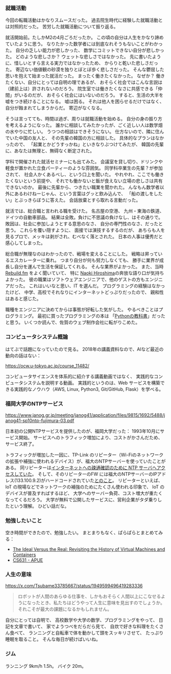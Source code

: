 ### 就職活動

今回の転職活動はかなりスムースだった。
過去院生時代に経験した就職活動とは対照的だった。
苦労した就職活動について振り返る。

就活開始前。たしかM2の4月ごろだったか。
この頃の自分は人生をかなり諦めていたように思う。
なりたかった数学者には到底なれそうもないことがわかった。
自分の乏しい能力が悲しかった、
数学にコミットできない自分が悲しかった。
どのような悲しさか？
ウェットな悲しさではなかった。
先に書いたように、惜しいとすら言える実力ではなかったため、
からりと乾いた悲しさだった。
寄辺ない価値観の砂漠を独りとぼとぼ歩く悲しさだった。
そんな鬱屈した思いを抱えて始まった就活だった。
まったく働きたくなかった。
なぜか？
働きたくない、自分にとっては自明の理であるが、
おそらく社会ではこんな言説は（建前上は）許されないのだろう。
院生室では働きたくなさに共感できる「仲間」がいるのだが、
おそらく社会にはいないのだろう。
すると、生活の大半を嘘をつき続けることになる。
嘘は困る。
それは他人を困らせるだけではなく、
自分が蝕まれてしまうからだ。
寄辺がなくなる。

そうは言ってても、時間は過ぎ、周りは就職活動を始める。
自分の身の振り方を考えるようになった。
誰かに相談してみたかったが、ごく近しい人は数学畑の水やりに忙しい。
うつつの相談はできそうにない。
仕方ないので、隣に住んでいた中国の友人と、
その先輩の韓国の方に相談した。
具体的なプランはなかったので、
「起業とかどうすっかね」といきなりぶつけてみたが、
韓国の先輩に、あなたは無理と、無碍なく断定された。

学科で開催された就活セミナーにも出てみた。
会議室を貸し切り、ドリンクや軽食が置かれた立食パーティーのような雰囲気。
同学科卒業生の先輩？が参加されて、
社会人かくあるべし、という口上を聞いた。
やれやれ、ここでも働きたくないという前提や、
それでも働かないと飯が食えない立場の悲しさは共有できないのか。
最後に先輩から、つきたい職業を聞かれた。
んなもん数学者以外にあるわけねーじゃん、という言葉はグッと飲み込んで、
「船の渡しをしたい」とぶっきらぼうに答えた。
会話放棄とすら取れる言動だった。

就活では、総合職と言われる職を受けた。
名古屋の空港、
九州・東海の鉄道、
ドイツの自動車部品。
結果は全敗。負けに不思議の負けなし、はその通りで。
敗因は、社会に参加しようとする意思のなさ、
自分の専門性のなさ、だったと思う。
これらを覆い隠すように、
面接では演技するするのだが、
あちらも人を見るプロで、メッキは剥がされ、むべなく落とされた。
日本の人事は優秀だと感心してしまった。

総合職が無理なのはわかったので、戦場を変えることにした。
戦略は昇っているエスカレーターに乗れ。
つまり自分が何も努力しなくても、
勝手に業界が成長し自分を運んで生活を保証してくれる。
そんな業界がよかった。
また、当時 [Rebuild.fm](https://rebuild.fm/) をよく聞いていて、
特に [Naoki Hiroshima](http://h7a.org/)の奔放な語り口が気持ちよかった。
彼の職業はソフトウェアエンジニアで、他のゲストの方もエンジニアだった。
これはいいなと思い、IT を選んだ。
プログラミングの経験はなかったけど、
中学、高校でそれなりにインターネットどっぷりだったので、
親和性はあると感じた。

職種をエンジニアに決めてからは事態が好転した気がした。
やるべきことはプログラミング。
最初に買ったプログラミングの本は
「[Pythonの教科書](https://www.amazon.co.jp/%E5%AE%9F%E8%B7%B5%E5%8A%9B%E3%82%92%E8%BA%AB%E3%81%AB%E3%81%A4%E3%81%91%E3%82%8B-Python%E3%81%AE%E6%95%99%E7%A7%91%E6%9B%B8-%E3%82%AF%E3%82%B8%E3%83%A9%E9%A3%9B%E8%A1%8C%E6%9C%BA/dp/4839960240)」だったと思う。
いくつか読んで、佐賀のウェブ制作会社に転がりこめた。

### コンピュータシステム概論

はてぶで話題になっていたので見る。
2018年の講義資料なので、AIなど最近の動向の話はない：

https://ocw.u-tokyo.ac.jp/course_11482/

コンピュータサイエンスを体系的に紹介する講義動画ではなく、
実践的なコンピュータシステムを説明する動画。
実践的というのは、Web サービスを構築できる実践的なノウハウ（AWS, Linux, Python3, Git/GitHub, Flask）を学べる。

### 福岡大学のNTPサービス

https://www.janog.gr.jp/meeting/janog41/application/files/9815/1692/5488/janog41-sp10ntp-fujimura-03.pdf

日本初の公開NTPサービスを提供したのが、福岡大学だった：
1993年10月にサービス開始。
サービスへのトラフィック増加により、コストがかさんだため、サービス終了。

トラフィックが増加した一因に、TP-Link のリピーター（Wi-Fiのネットワークの拡張や補強に使われるデバイス）が、福大のNTPサーバーを使っていたことがある。
同リピーターは[インターネットへの疎通確認のために NTP サーバへアクセスしていた](https://www.tp-link.com/jp/press/news/17792/)。
そして、そのリピーターのFW には福大のNTPサーバーのIPアドレス(133.100.9.2)がハードコードされていた[とのこと](https://www.ctrl.blog/entry/tplink-aggressive-ntp.html)。
リピーターといえば、IoT の現場などでネットワークの補強のためにたくさん使われる印象で、
IoT のデバイスが普及すればするほど、
大学へのサーバー負荷、コスト増大が重たくなってくるだろう。
大学が無料で公開したサービスに、営利企業がタダ乗りしたという理解。
ひどい話だな。

### 勉強したいこと

空き時間ができたので、勉強したい。
まとまりもなく、ぱらぱらとまとめてみる：

- [The Ideal Versus the Real: Revisiting the History of Virtual Machines and Containers](https://dl.acm.org/doi/pdf/10.1145/33651990)
- [CS631 - APUE](https://stevens.netmeister.org/631/)

### 人生の意味

https://x.com/Tsubame33785667/status/1949599496419283336

> ロボットが人間のあらゆる仕事を、しかもおそらく人間以上にこなせるようになったとき、私たちはどうやって人生に意味を見出すのでしょうか。それこそが最大の課題になるかもしれません。

自分にとっては自明で、
高校数学や大学の数学、プログラミングをやって、
日記を文章で書いて、
家でようつべをだらだら見て、
自炊で好きな料理をたくさん食べて、
ランニングと自転車で体を動かして頭をスッキリさせて、
たっぷり睡眠を取ること。
そんな毎日が続けばいいね。

### ジム

ランニング 9km/h 1.5h。
バイク 20m。
